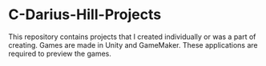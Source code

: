 # C-Darius-Hill-Projects
This repository contains projects that I created individually or was a part of creating.
Games are made in Unity and GameMaker. These applications are required to preview the games.
